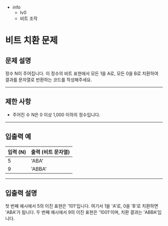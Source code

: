 - info
    - lv0
    - 비트 조작

# 비트 치환 문제
## 문제 설명
정수 N이 주어집니다. 이 정수의 비트 표현에서 모든 1을 A로, 모든 0을 B로 치환하여 결과를 문자열로 반환하는 코드를 작성해주세요.

---

## 제한 사항

- 주어진 수 N은 0 이상 1,000 이하의 정수입니다.

---

## 입출력 예

|   입력 (N)   | 출력 (비트 문자열) |
| ------------ | ------------------ |
| 5            | 'ABA'            |
| 9            | 'ABBA'            |

---

## 입출력 설명
첫 번째 예시에서 5의 이진 표현은 '101'입니다. 여기서 1을 'A'로, 0을 'B'로 치환하면 'ABA'가 됩니다. 두 번째 예시에서 9의 이진 표현은 '1001'이며, 치환 결과는 'ABBA'입니다.
